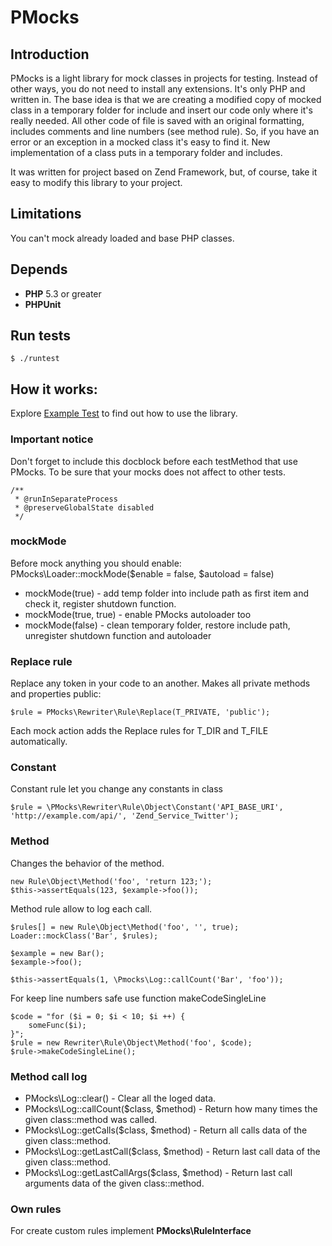 # PMocks

## Introduction

PMocks is a light library for mock classes in projects for testing.
Instead of other ways, you do not need to install any extensions. It's only PHP and written in.
The base idea is that we are creating a modified copy of mocked class in a temporary folder for include and insert our code only where it's really needed.
All other code of file is saved with an original formatting, includes comments and line numbers (see method rule).
So, if you have an error or an exception in a mocked class it's easy to find it.
New implementation of a class puts in a temporary folder and includes.

It was written for project based on Zend Framework, but, of course, take it easy to modify this library to your project.

## Limitations
You can't mock already loaded and base PHP classes.

## Depends
- **PHP** 5.3 or greater
- **PHPUnit** 
    

## Run tests
```
$ ./runtest
```

## How it works:

Explore [Example Test](tests/Test.php) to find out how to use the library.

### Important notice

Don't forget to include this docblock before each testMethod that use PMocks. To be sure that your mocks does not affect to other tests.
```
/**
 * @runInSeparateProcess
 * @preserveGlobalState disabled
 */
```

### mockMode

Before mock anything you should enable:
PMocks\Loader::mockMode($enable = false, $autoload = false)

* mockMode(true) - add temp folder into include path as first item and check it, register shutdown function.
* mockMode(true, true) - enable PMocks autoloader too
* mockMode(false) - clean temporary folder, restore include path, unregister shutdown function and autoloader

### Replace rule

Replace any token in your code to an another.
Makes all private methods and properties public:
```
$rule = PMocks\Rewriter\Rule\Replace(T_PRIVATE, 'public');
```

Each mock action adds the Replace rules for T_DIR and T_FILE automatically.

### Constant

Constant rule let you change any constants in class
```
$rule = \PMocks\Rewriter\Rule\Object\Constant('API_BASE_URI', 'http://example.com/api/', 'Zend_Service_Twitter');
```

### Method

Changes the behavior of the method.
```
new Rule\Object\Method('foo', 'return 123;');
$this->assertEquals(123, $example->foo());
```

Method rule allow to log each call.
```
$rules[] = new Rule\Object\Method('foo', '', true);
Loader::mockClass('Bar', $rules);

$example = new Bar();
$example->foo();

$this->assertEquals(1, \Pmocks\Log::callCount('Bar', 'foo'));
```

For keep line numbers safe use function makeCodeSingleLine
```
$code = "for ($i = 0; $i < 10; $i ++) {
    someFunc($i);
}";
$rule = new Rewriter\Rule\Object\Method('foo', $code);
$rule->makeCodeSingleLine();
```

### Method call log

* PMocks\Log::clear() - Clear all the loged data.
* PMocks\Log::callCount($class, $method) - Return how many times the given class::method was called.
* PMocks\Log::getCalls($class, $method) - Return all calls data of the given class::method.
* PMocks\Log::getLastCall($class, $method) - Return last call data of the given class::method.
* PMocks\Log::getLastCallArgs($class, $method) - Return last call arguments data of the given class::method.

### Own rules

For create custom rules implement **PMocks\RuleInterface**

